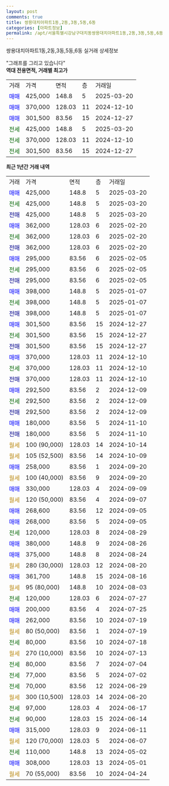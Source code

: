 ```yaml
---
layout: post
comments: true
title: 쌍용대치아파트1동,2동,3동,5동,6동
categories: [아파트정보]
permalink: /apt/서울특별시강남구대치동쌍용대치아파트1동,2동,3동,5동,6동
---
```


쌍용대치아파트1동,2동,3동,5동,6동 실거래 상세정보

<script type="text/javascript">
  google.charts.load('current', {'packages':['line', 'corechart']});
  google.charts.setOnLoadCallback(drawChart);

  function drawChart() {
    var data = new google.visualization.DataTable();
    data.addColumn('date', '거래일');
    data.addColumn('number', "매매");
    data.addColumn('number', "전세");
    data.addColumn('number', "전매");

    data.addRows([[new Date(Date.parse("2025-03-20")), 425000, null, null], [new Date(Date.parse("2025-03-20")), null, 425000, null], [new Date(Date.parse("2025-03-20")), null, null, 425000], [new Date(Date.parse("2025-02-20")), 362000, null, null], [new Date(Date.parse("2025-02-20")), null, 362000, null], [new Date(Date.parse("2025-02-20")), null, null, 362000], [new Date(Date.parse("2025-02-05")), 295000, null, null], [new Date(Date.parse("2025-02-05")), null, 295000, null], [new Date(Date.parse("2025-02-05")), null, null, 295000], [new Date(Date.parse("2025-01-07")), 398000, null, null], [new Date(Date.parse("2025-01-07")), null, 398000, null], [new Date(Date.parse("2025-01-07")), null, null, 398000], [new Date(Date.parse("2024-12-27")), 301500, null, null], [new Date(Date.parse("2024-12-27")), null, 301500, null], [new Date(Date.parse("2024-12-27")), null, null, 301500], [new Date(Date.parse("2024-12-10")), 370000, null, null], [new Date(Date.parse("2024-12-10")), null, 370000, null], [new Date(Date.parse("2024-12-10")), null, null, 370000], [new Date(Date.parse("2024-12-09")), 292500, null, null], [new Date(Date.parse("2024-12-09")), null, 292500, null], [new Date(Date.parse("2024-12-09")), null, null, 292500], [new Date(Date.parse("2024-11-10")), 180000, null, null], [new Date(Date.parse("2024-11-10")), null, null, 180000], [new Date(Date.parse("2024-10-14")), null, null, null], [new Date(Date.parse("2024-10-09")), null, null, null], [new Date(Date.parse("2024-09-20")), 258000, null, null], [new Date(Date.parse("2024-09-20")), null, null, null], [new Date(Date.parse("2024-09-09")), 330000, null, null], [new Date(Date.parse("2024-09-07")), null, null, null], [new Date(Date.parse("2024-09-05")), 268600, null, null], [new Date(Date.parse("2024-09-05")), 268000, null, null], [new Date(Date.parse("2024-08-29")), null, 120000, null], [new Date(Date.parse("2024-08-26")), 380000, null, null], [new Date(Date.parse("2024-08-24")), 375000, null, null], [new Date(Date.parse("2024-08-20")), null, null, null], [new Date(Date.parse("2024-08-16")), 361700, null, null], [new Date(Date.parse("2024-08-03")), null, null, null], [new Date(Date.parse("2024-07-27")), null, 120000, null], [new Date(Date.parse("2024-07-25")), 200000, null, null], [new Date(Date.parse("2024-07-19")), 262000, null, null], [new Date(Date.parse("2024-07-19")), null, null, null], [new Date(Date.parse("2024-07-18")), null, 80000, null], [new Date(Date.parse("2024-07-13")), null, null, null], [new Date(Date.parse("2024-07-04")), null, 80000, null], [new Date(Date.parse("2024-07-02")), null, 77000, null], [new Date(Date.parse("2024-06-29")), null, 70000, null], [new Date(Date.parse("2024-06-20")), null, null, null], [new Date(Date.parse("2024-06-17")), null, 97000, null], [new Date(Date.parse("2024-06-14")), null, 90000, null], [new Date(Date.parse("2024-06-11")), 315000, null, null], [new Date(Date.parse("2024-06-07")), null, null, null], [new Date(Date.parse("2024-05-02")), null, 110000, null], [new Date(Date.parse("2024-05-01")), 308000, null, null], [new Date(Date.parse("2024-04-24")), null, null, null]]);

    var options = {
      hAxis: {
        format: 'yyyy/MM/dd'
      },    
      lineWidth: 0,
      pointsVisible: true,    
      title: '최근 1년간 유형별 실거래가 분포',
      legend: { position: 'bottom' }
    };

    var formatter = new google.visualization.NumberFormat({pattern:'###,###'} );
    formatter.format(data, 1);
    formatter.format(data, 2);
    
    setTimeout(function() {
        var chart = new google.visualization.LineChart(document.getElementById('columnchart_material'));
        chart.draw(data, (options));
        document.getElementById('loading').style.display = 'none';
    }, 200);
  }
</script>


<div id="loading" style="z-index:20; display: block; margin-left: 0px">"그래프를 그리고 있습니다"</div>
<div id="columnchart_material" style="width: 95%; margin-left: 0px; display: block"></div>
<!-- contents start -->
<b>역대 전용면적, 거래별 최고가</b>
<table class="sortable">
    <tr>
      <td>거래</td>
      <td>가격</td>
      <td>면적</td>
      <td>층</td>
      <td>거래일</td>
    </tr>
        <tr>
          <td><a style="color: blue">매매</a></td>
          <td>425,000</td>
          <td>148.8</td>
          <td>5</td>
          <td>2025-03-20</td>
        </tr>            <tr>
          <td><a style="color: blue">매매</a></td>
          <td>370,000</td>
          <td>128.03</td>
          <td>11</td>
          <td>2024-12-10</td>
        </tr>            <tr>
          <td><a style="color: blue">매매</a></td>
          <td>301,500</td>
          <td>83.56</td>
          <td>15</td>
          <td>2024-12-27</td>
        </tr>        
        <tr>
              <td><a style="color: darkgreen">전세</a></td>
              <td>425,000</td>
              <td>148.8</td>
              <td>5</td>
              <td>2025-03-20</td>
            </tr>            <tr>
              <td><a style="color: darkgreen">전세</a></td>
              <td>370,000</td>
              <td>128.03</td>
              <td>11</td>
              <td>2024-12-10</td>
            </tr>            <tr>
              <td><a style="color: darkgreen">전세</a></td>
              <td>301,500</td>
              <td>83.56</td>
              <td>15</td>
              <td>2024-12-27</td>
            </tr>        
    
</table>

<b>최근 1년간 거래 내역</b>

<table class="sortable">
    <tr>
      <td>거래</td>
      <td>가격</td>
      <td>면적</td>
      <td>층</td>
      <td>거래일</td>
    </tr>
    <tr>
      <td><a style="color: blue">매매</a></td>
      <td>425,000</td>
      <td>148.8</td>
      <td>5</td>
      <td>2025-03-20</td>
    </tr>          <tr>
      <td><a style="color: darkgreen">전세</a></td>
      <td>425,000</td>
      <td>148.8</td>
      <td>5</td>
      <td>2025-03-20</td>
    </tr>          <tr>
      <td><a style="color: darkblue">전매</a></td>
      <td>425,000</td>
      <td>148.8</td>
      <td>5</td>
      <td>2025-03-20</td>
    </tr>          <tr>
      <td><a style="color: blue">매매</a></td>
      <td>362,000</td>
      <td>128.03</td>
      <td>6</td>
      <td>2025-02-20</td>
    </tr>          <tr>
      <td><a style="color: darkgreen">전세</a></td>
      <td>362,000</td>
      <td>128.03</td>
      <td>6</td>
      <td>2025-02-20</td>
    </tr>          <tr>
      <td><a style="color: darkblue">전매</a></td>
      <td>362,000</td>
      <td>128.03</td>
      <td>6</td>
      <td>2025-02-20</td>
    </tr>          <tr>
      <td><a style="color: blue">매매</a></td>
      <td>295,000</td>
      <td>83.56</td>
      <td>6</td>
      <td>2025-02-05</td>
    </tr>          <tr>
      <td><a style="color: darkgreen">전세</a></td>
      <td>295,000</td>
      <td>83.56</td>
      <td>6</td>
      <td>2025-02-05</td>
    </tr>          <tr>
      <td><a style="color: darkblue">전매</a></td>
      <td>295,000</td>
      <td>83.56</td>
      <td>6</td>
      <td>2025-02-05</td>
    </tr>          <tr>
      <td><a style="color: blue">매매</a></td>
      <td>398,000</td>
      <td>148.8</td>
      <td>5</td>
      <td>2025-01-07</td>
    </tr>          <tr>
      <td><a style="color: darkgreen">전세</a></td>
      <td>398,000</td>
      <td>148.8</td>
      <td>5</td>
      <td>2025-01-07</td>
    </tr>          <tr>
      <td><a style="color: darkblue">전매</a></td>
      <td>398,000</td>
      <td>148.8</td>
      <td>5</td>
      <td>2025-01-07</td>
    </tr>          <tr>
      <td><a style="color: blue">매매</a></td>
      <td>301,500</td>
      <td>83.56</td>
      <td>15</td>
      <td>2024-12-27</td>
    </tr>          <tr>
      <td><a style="color: darkgreen">전세</a></td>
      <td>301,500</td>
      <td>83.56</td>
      <td>15</td>
      <td>2024-12-27</td>
    </tr>          <tr>
      <td><a style="color: darkblue">전매</a></td>
      <td>301,500</td>
      <td>83.56</td>
      <td>15</td>
      <td>2024-12-27</td>
    </tr>          <tr>
      <td><a style="color: blue">매매</a></td>
      <td>370,000</td>
      <td>128.03</td>
      <td>11</td>
      <td>2024-12-10</td>
    </tr>          <tr>
      <td><a style="color: darkgreen">전세</a></td>
      <td>370,000</td>
      <td>128.03</td>
      <td>11</td>
      <td>2024-12-10</td>
    </tr>          <tr>
      <td><a style="color: darkblue">전매</a></td>
      <td>370,000</td>
      <td>128.03</td>
      <td>11</td>
      <td>2024-12-10</td>
    </tr>          <tr>
      <td><a style="color: blue">매매</a></td>
      <td>292,500</td>
      <td>83.56</td>
      <td>2</td>
      <td>2024-12-09</td>
    </tr>          <tr>
      <td><a style="color: darkgreen">전세</a></td>
      <td>292,500</td>
      <td>83.56</td>
      <td>2</td>
      <td>2024-12-09</td>
    </tr>          <tr>
      <td><a style="color: darkblue">전매</a></td>
      <td>292,500</td>
      <td>83.56</td>
      <td>2</td>
      <td>2024-12-09</td>
    </tr>          <tr>
      <td><a style="color: blue">매매</a></td>
      <td>180,000</td>
      <td>83.56</td>
      <td>5</td>
      <td>2024-11-10</td>
    </tr>          <tr>
      <td><a style="color: darkblue">전매</a></td>
      <td>180,000</td>
      <td>83.56</td>
      <td>5</td>
      <td>2024-11-10</td>
    </tr>          <tr>
      <td><a style="color: darkgoldenrod">월세</a></td>
      <td>100 (90,000)</td>
      <td>128.03</td>
      <td>14</td>
      <td>2024-10-14</td>
    </tr>          <tr>
      <td><a style="color: darkgoldenrod">월세</a></td>
      <td>105 (52,500)</td>
      <td>83.56</td>
      <td>14</td>
      <td>2024-10-09</td>
    </tr>          <tr>
      <td><a style="color: blue">매매</a></td>
      <td>258,000</td>
      <td>83.56</td>
      <td>1</td>
      <td>2024-09-20</td>
    </tr>          <tr>
      <td><a style="color: darkgoldenrod">월세</a></td>
      <td>100 (40,000)</td>
      <td>83.56</td>
      <td>9</td>
      <td>2024-09-20</td>
    </tr>          <tr>
      <td><a style="color: blue">매매</a></td>
      <td>330,000</td>
      <td>128.03</td>
      <td>4</td>
      <td>2024-09-09</td>
    </tr>          <tr>
      <td><a style="color: darkgoldenrod">월세</a></td>
      <td>120 (50,000)</td>
      <td>83.56</td>
      <td>4</td>
      <td>2024-09-07</td>
    </tr>          <tr>
      <td><a style="color: blue">매매</a></td>
      <td>268,600</td>
      <td>83.56</td>
      <td>12</td>
      <td>2024-09-05</td>
    </tr>          <tr>
      <td><a style="color: blue">매매</a></td>
      <td>268,000</td>
      <td>83.56</td>
      <td>5</td>
      <td>2024-09-05</td>
    </tr>          <tr>
      <td><a style="color: darkgreen">전세</a></td>
      <td>120,000</td>
      <td>128.03</td>
      <td>8</td>
      <td>2024-08-29</td>
    </tr>          <tr>
      <td><a style="color: blue">매매</a></td>
      <td>380,000</td>
      <td>148.8</td>
      <td>9</td>
      <td>2024-08-26</td>
    </tr>          <tr>
      <td><a style="color: blue">매매</a></td>
      <td>375,000</td>
      <td>148.8</td>
      <td>8</td>
      <td>2024-08-24</td>
    </tr>          <tr>
      <td><a style="color: darkgoldenrod">월세</a></td>
      <td>280 (30,000)</td>
      <td>128.03</td>
      <td>12</td>
      <td>2024-08-20</td>
    </tr>          <tr>
      <td><a style="color: blue">매매</a></td>
      <td>361,700</td>
      <td>148.8</td>
      <td>15</td>
      <td>2024-08-16</td>
    </tr>          <tr>
      <td><a style="color: darkgoldenrod">월세</a></td>
      <td>95 (80,000)</td>
      <td>148.8</td>
      <td>10</td>
      <td>2024-08-03</td>
    </tr>          <tr>
      <td><a style="color: darkgreen">전세</a></td>
      <td>120,000</td>
      <td>128.03</td>
      <td>6</td>
      <td>2024-07-27</td>
    </tr>          <tr>
      <td><a style="color: blue">매매</a></td>
      <td>200,000</td>
      <td>83.56</td>
      <td>4</td>
      <td>2024-07-25</td>
    </tr>          <tr>
      <td><a style="color: blue">매매</a></td>
      <td>262,000</td>
      <td>83.56</td>
      <td>10</td>
      <td>2024-07-19</td>
    </tr>          <tr>
      <td><a style="color: darkgoldenrod">월세</a></td>
      <td>80 (50,000)</td>
      <td>83.56</td>
      <td>1</td>
      <td>2024-07-19</td>
    </tr>          <tr>
      <td><a style="color: darkgreen">전세</a></td>
      <td>80,000</td>
      <td>83.56</td>
      <td>10</td>
      <td>2024-07-18</td>
    </tr>          <tr>
      <td><a style="color: darkgoldenrod">월세</a></td>
      <td>270 (10,000)</td>
      <td>83.56</td>
      <td>10</td>
      <td>2024-07-13</td>
    </tr>          <tr>
      <td><a style="color: darkgreen">전세</a></td>
      <td>80,000</td>
      <td>83.56</td>
      <td>7</td>
      <td>2024-07-04</td>
    </tr>          <tr>
      <td><a style="color: darkgreen">전세</a></td>
      <td>77,000</td>
      <td>83.56</td>
      <td>5</td>
      <td>2024-07-02</td>
    </tr>          <tr>
      <td><a style="color: darkgreen">전세</a></td>
      <td>70,000</td>
      <td>83.56</td>
      <td>12</td>
      <td>2024-06-29</td>
    </tr>          <tr>
      <td><a style="color: darkgoldenrod">월세</a></td>
      <td>300 (10,500)</td>
      <td>128.03</td>
      <td>14</td>
      <td>2024-06-20</td>
    </tr>          <tr>
      <td><a style="color: darkgreen">전세</a></td>
      <td>97,000</td>
      <td>128.03</td>
      <td>4</td>
      <td>2024-06-17</td>
    </tr>          <tr>
      <td><a style="color: darkgreen">전세</a></td>
      <td>90,000</td>
      <td>128.03</td>
      <td>15</td>
      <td>2024-06-14</td>
    </tr>          <tr>
      <td><a style="color: blue">매매</a></td>
      <td>315,000</td>
      <td>128.03</td>
      <td>9</td>
      <td>2024-06-11</td>
    </tr>          <tr>
      <td><a style="color: darkgoldenrod">월세</a></td>
      <td>120 (70,000)</td>
      <td>128.03</td>
      <td>5</td>
      <td>2024-06-07</td>
    </tr>          <tr>
      <td><a style="color: darkgreen">전세</a></td>
      <td>110,000</td>
      <td>148.8</td>
      <td>13</td>
      <td>2024-05-02</td>
    </tr>          <tr>
      <td><a style="color: blue">매매</a></td>
      <td>308,000</td>
      <td>128.03</td>
      <td>13</td>
      <td>2024-05-01</td>
    </tr>          <tr>
      <td><a style="color: darkgoldenrod">월세</a></td>
      <td>70 (55,000)</td>
      <td>83.56</td>
      <td>10</td>
      <td>2024-04-24</td>
    </tr>      </table>
<!-- contents end -->    

